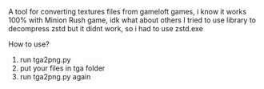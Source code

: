 A tool for converting textures files from gameloft games, i know it works 100% with Minion Rush game, idk what about others
I tried to use library to decompress zstd but it didnt work, so i had to use zstd.exe

How to use?
1. run tga2png.py
2. put your files in tga folder
3. run tga2png.py again
